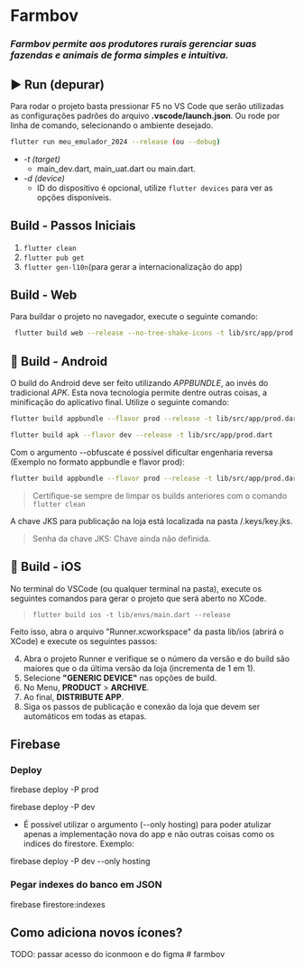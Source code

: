 # Farmbov

### _Farmbov permite aos produtores rurais gerenciar suas fazendas e animais de forma simples e intuitiva._

## ▶️ Run (depurar)

Para rodar o projeto basta pressionar F5 no VS Code que serão utilizadas as configurações padrões do arquivo **.vscode/launch.json**.
Ou rode por linha de comando, selecionando o ambiente desejado.

```sh
flutter run meu_emulador_2024 --release (ou --debug)
```

- _-t (target)_
  - main_dev.dart, main_uat.dart ou main.dart.
- _-d (device)_
  - ID do dispositivo é opcional, utilize `flutter devices` para ver as opções disponíveis.

## Build - Passos Iniciais

1. `flutter clean`
2. `flutter pub get`
3. `flutter gen-l10n`(para gerar a internacionalização do app)

## Build - Web

Para buildar o projeto no navegador, execute o seguinte comando:

```sh
 flutter build web --release --no-tree-shake-icons -t lib/src/app/prod.dart
```

## 🤖 Build - Android

O build do Android deve ser feito utilizando _APPBUNDLE_, ao invés do tradicional _APK_. Esta nova tecnologia permite dentre outras coisas, a minificação do aplicativo final. Utilize o seguinte comando:

```sh
flutter build appbundle --flavor prod --release -t lib/src/app/prod.dart
```
```sh
flutter build apk --flavor dev --release -t lib/src/app/prod.dart       
```

Com o argumento --obfuscate é possível dificultar engenharia reversa (Exemplo no formato appbundle e flavor prod):
```sh
flutter build appbundle --flavor prod --release -t lib/src/app/prod.dart --obfuscate --split-debug-info=build/debug-info/
```
> Certifique-se sempre de limpar os builds anteriores com o comando `flutter clean`

A chave JKS para publicação na loja está localizada na pasta /.keys/key.jks.

> Senha da chave JKS: Chave ainda não definida.

## 🍏 Build - iOS

No terminal do VSCode (ou qualquer terminal na pasta), execute os seguintes comandos para gerar o projeto que será aberto no XCode.


> `flutter build ios -t lib/envs/main.dart --release`

Feito isso, abra o arquivo "Runner.xcworkspace" da pasta lib/ios (abrirá o XCode) e execute os seguintes passos:

4. Abra o projeto Runner e verifique se o número da versão e do build são maiores que o da última versão da loja (incrementa de 1 em 1).
5. Selecione **"GENERIC DEVICE"** nas opções de build.
6. No Menu, **PRODUCT** > **ARCHIVE**.
7. Ao final, **DISTRIBUTE APP**.
8. Siga os passos de publicação e conexão da loja que devem ser automáticos em todas as etapas.


## Firebase

### Deploy
firebase deploy -P prod

firebase deploy -P dev

* É possível utilizar o argumento (--only hosting) para poder atulizar apenas a implementação nova do app e não outras coisas como os indices do firestore. Exemplo:

firebase deploy -P dev --only hosting

### Pegar indexes do banco em JSON
firebase firestore:indexes

## Como adiciona novos ícones?

TODO: passar acesso do iconmoon e do figma
#   f a r m b o v  
 